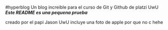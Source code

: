 #hyperblog
Un blog increible para el curso de Git y Github de platzi UwU
***Este README es una pequena prueba***

creado por el papi Jason UwU
incluye una foto de apple por que no c hehe
